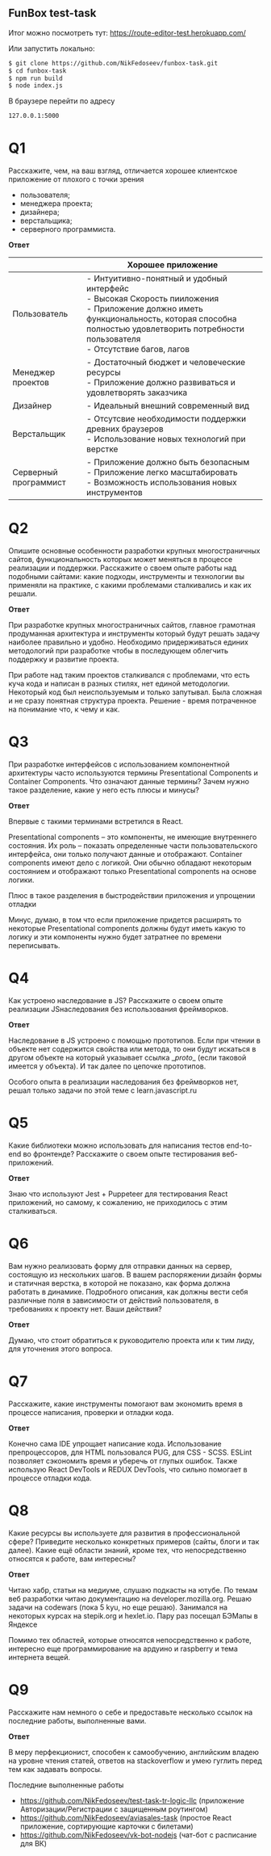## FunBox test-task
Итог можно посмотреть тут: https://route-editor-test.herokuapp.com/

Или запустить локально:
```sh
$ git clone https://github.com/NikFedoseev/funbox-task.git
$ cd funbox-task
$ npm run build 
$ node index.js 
```

В браузере перейти по адресу
```sh
127.0.0.1:5000
```
# Q1
Расскажите, чем, на ваш взгляд, отличается хорошее клиентское приложение от
плохого с точки зрения
- пользователя;
- менеджера проекта;
- дизайнера;
- верстальщика;
- серверного программиста. 
 
**Ответ**

|  | Хорошее приложение |
| ------ | ------| 
| Пользователь |  - Интуитивно-понятный и удобный интерфейс<br> - Высокая Скорость пииложения<br> - Приложение должно иметь функциональность, которая способна полностью удовлетворить потребности пользователя<br> - Отсутствие багов, лагов |  |
| Менеджер проектов | - Достаточный бюджет и человеческие ресурсы<br> - Приложение должно развиваться и удовлетворять заказчика  | |
| Дизайнер | - Идеальный внешний современный вид | |
| Верстальщик | - Отсутсвие необходимости поддержки древних браузеров <br> - Использование новых технологий при верстке | |
| Серверный программист | - Приложение должно быть безопасным <br> - Приложение легко масштабировать <br>- Возможность использования новых инструментов <br>| |

# Q2
Опишите основные особенности разработки крупных многостраничных сайтов,
функциональность которых может меняться в процессе реализации и поддержки.
Расскажите о своем опыте работы над подобными сайтами: какие подходы,
инструменты и технологии вы применяли на практике, с какими проблемами
сталкивались и как их решали. 

**Ответ**

При разработке крупных многостраничных сайтов, главное грамотная продуманная архитектура и инструменты который будут решать задачу наиболее правильно и удобно. Необходимо придерживаться единих методологий при разработке чтобы в последующем облегчить поддержку и развитие проекта.

При работе над таким проектов сталкивался с проблемами, что есть куча кода и написан в разных стилях, нет единой методологии. Некоторый код был неиспользуемым и только запутывал. Была сложная и не сразу понятная структура проекта. 
Решение - время потраченное на понимание что, к чему и как.

# Q3
При разработке интерфейсов с использованием компонентной архитектуры часто
используются термины Presentational Сomponents и Сontainer Сomponents. Что
означают данные термины? Зачем нужно такое разделение, какие у него есть
плюсы и минусы?

**Ответ**

Впервые с такими терминами встретился в React.

Presentational components – это компоненты, не имеющие внутреннего состояния. Их роль – показать определенные части пользовательского интерфейса, они только получают данные и отображают.
Container components имеют дело с логикой. Они обычно обладают некоторым состоянием и отображают только Presentational components на основе логики. 

Плюс в такое разделения в быстродействии приложения и упрощении отладки

Минус, думаю, в том что если приложение придется расширять то некоторые Presentational components должны будут иметь какую то логику и эти компоненты нужно будет затратнее по времени переписывать.

# Q4
Как устроено наследование в JS? Расскажите о своем опыте реализации JSнаследования без использования фреймворков. 

**Ответ**

Наследование в JS устроено с помощью прототипов. Если при чтении в объекте нет содержится свойства или метода, то они будут искаться в другом объекте на который указывает ссылка \__proto__ (если таковой имеется у объекта). И так далее по цепочке прототипов.

Особого опыта в реализации наследования без фреймворков нет, решал только задачи по этой теме с learn.javascript.ru

# Q5
Какие библиотеки можно использовать для написания тестов end-to-end во
фронтенде? Расскажите о своем опыте тестирования веб-приложений. 

**Ответ**

Знаю что используют Jest + Puppeteer для тестирования React приложений, но самому, к сожалению, не приходилось с этим сталкиваться.

# Q6
Вам нужно реализовать форму для отправки данных на сервер, состоящую из
нескольких шагов. В вашем распоряжении дизайн формы и статичная верстка, в
которой не показано, как форма должна работать в динамике. Подробного
описания, как должны вести себя различные поля в зависимости от действий
пользователя, в требованиях к проекту нет. Ваши действия? 

**Ответ**

Думаю, что стоит обратиться к руководителю проекта или к тим лиду, для уточнения этого вопроса.

# Q7
Расскажите, какие инструменты помогают вам экономить время в процессе
написания, проверки и отладки кода. 

**Ответ**

Конечно сама IDE упрощает написание кода. Использование препроцессоров, для HTML пользовался PUG, для CSS - SCSS. ESLint позволяет сэкономить время и уберечь от глупых ошибок. Также использую React DevTools и REDUX DevTools, что сильно помогает в процессе отладки кода.

# Q8
Какие ресурсы вы используете для развития в профессиональной сфере? Приведите
несколько конкретных примеров (сайты, блоги и так далее).
Какие ещё области знаний, кроме тех, что непосредственно относятся к работе,
вам интересны?

**Ответ**

Читаю хабр, статьи на медиуме, слушаю подкасты на ютубе. По темам веб разработки читаю документацию на developer.mozilla.org. Решаю задачи на codewars (пока 5 kyu, но еще решаю). Занимался на некоторых курсах на stepik.org и hexlet.io. Пару раз посещал БЭМапы в Яндексе

Помимо тех областей, которые относятся непосредственно к работе, интересно еще программирование на ардуино и raspberry и тема интернета вещей.

# Q9
Расскажите нам немного о себе и предоставьте несколько ссылок на последние
работы, выполненные вами. 

**Ответ**

В меру перфекционист, способен к самообучению, английским владею на уровне чтения статей, ответов на stackoverflow и умею гуглить перед тем как задавать вопросы.

Последние выполненные работы

- https://github.com/NikFedoseev/test-task-tr-logic-llc (приложение Авторизации/Регистрации с защищенным роутингом)
- https://github.com/NikFedoseev/aviasales-task (простое React приложение, сортирующие карточки с билетами)
- https://github.com/NikFedoseev/vk-bot-nodejs (чат-бот с расписание для ВК)